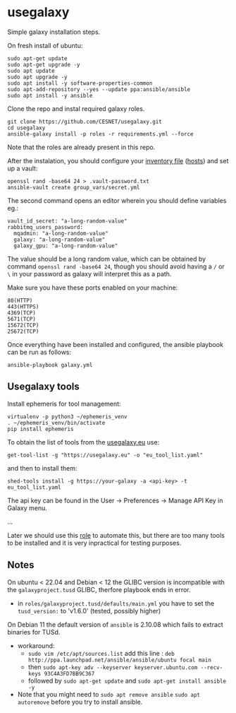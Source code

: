 # usegalaxy

Simple galaxy installation steps.

On fresh install of ubuntu:
```
sudo apt-get update
sudo apt-get upgrade -y
sudo apt update
sudo apt upgrade -y
sudo apt install -y software-properties-common
sudo apt-add-repository --yes --update ppa:ansible/ansible
sudo apt install -y ansible
```

Clone the repo and instal required galaxy roles.
```
git clone https://github.com/CESNET/usegalaxy.git
cd usegalaxy
ansible-galaxy install -p roles -r requirements.yml --force
```
Note that the roles are already present in this repo.

After the instalation, you should configure your [inventory file](https://training.galaxyproject.org/training-material/topics/admin/tutorials/ansible/tutorial.html#inventory-file) ([hosts](https://github.com/CESNET/usegalaxy/blob/main/hosts)) and set up a vault:
```
openssl rand -base64 24 > .vault-password.txt
ansible-vault create group_vars/secret.yml
```
The second command opens an editor wherein you should define variables eg.:
```
vault_id_secret: "a-long-random-value"
rabbitmq_users_password:
  mqadmin: "a-long-random-value"
  galaxy: "a-long-random-value"
  galaxy_gpu: "a-long-random-value"
```
The value should be a long random value, which can be obtained by command `openssl rand -base64 24`, though you should avoid having a `/` or `\` in your password as galaxy will interpret this as a path.

Make sure you have these ports enabled on your machine:
```
80(HTTP)
443(HTTPS)
4369(TCP)
5671(TCP)
15672(TCP)
25672(TCP)
```

Once everything have been installed and configured, the ansible playbook can be run as follows:
```
ansible-playbook galaxy.yml
```

## Usegalaxy tools

Install ephemeris for tool management:
```
virtualenv -p python3 ~/ephemeris_venv
. ~/ephemeris_venv/bin/activate
pip install ephemeris
```
To obtain the list of tools from the [usegalaxy.eu](https://usegalaxy.eu) use:
```
get-tool-list -g "https://usegalaxy.eu" -o "eu_tool_list.yaml"
```
and then to install them:
```
shed-tools install -g https://your-galaxy -a <api-key> -t eu_tool_list.yaml
```
The api key can be found in the User -> Preferences -> Manage API Key in Galaxy menu.

...

Later we should use this [role](https://github.com/galaxyproject/ansible-galaxy-tools) to automate this, but there are too many tools to be installed and it is very inpractical for testing purposes. 

## Notes

On ubuntu < 22.04 and Debian < 12 the GLIBC version is incompatible with the ```galaxyproject.tusd``` GLIBC, therfore playbook ends in error.
- in `roles/galaxyproject.tusd/defaults/main.yml` you have to set the `tusd_version:` to 'v1.6.0' (tested, possibly higher)

On Debian 11 the default version of `ansible` is 2.10.08 which fails to extract binaries for TUSd.
- workaround: 
  - `sudo vim /etc/apt/sources.list` add this line : `deb http://ppa.launchpad.net/ansible/ansible/ubuntu focal main`
  - then `sudo apt-key adv --keyserver keyserver.ubuntu.com --recv-keys 93C4A3FD7BB9C367`
  - followed by `sudo apt-get update` and `sudo apt-get install ansible -y`
- Note that you might need to `sudo apt remove ansible` `sudo apt autoremove` before you try to install ansible.
